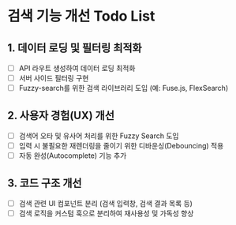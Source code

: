 # 검색 기능 개선 Todo List

## 1. 데이터 로딩 및 필터링 최적화

- [ ] API 라우트 생성하여 데이터 로딩 최적화
- [ ] 서버 사이드 필터링 구현
- [ ] Fuzzy-search를 위한 검색 라이브러리 도입 (예: Fuse.js, FlexSearch)

## 2. 사용자 경험(UX) 개선

- [ ] 검색어 오타 및 유사어 처리를 위한 Fuzzy Search 도입
- [ ] 입력 시 불필요한 재렌더링을 줄이기 위한 디바운싱(Debouncing) 적용
- [ ] 자동 완성(Autocomplete) 기능 추가

## 3. 코드 구조 개선

- [ ] 검색 관련 UI 컴포넌트 분리 (검색 입력창, 검색 결과 목록 등)
- [ ] 검색 로직을 커스텀 훅으로 분리하여 재사용성 및 가독성 향상
